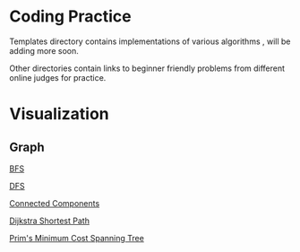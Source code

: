 # Coding Practice

Templates directory contains implementations of various algorithms , will be adding more soon.

Other directories contain links to beginner friendly problems from different online judges for practice.

# Visualization

## Graph

[BFS](https://www.cs.usfca.edu/~galles/visualization/BFS.html)

[DFS](https://www.cs.usfca.edu/~galles/visualization/DFS.html)

[Connected Components](https://www.cs.usfca.edu/~galles/visualization/ConnectedComponent.html)

[Dijkstra Shortest Path](https://www.cs.usfca.edu/~galles/visualization/Dijkstra.html)

[Prim's Minimum Cost Spanning Tree](https://www.cs.usfca.edu/~galles/visualization/Prim.html)
